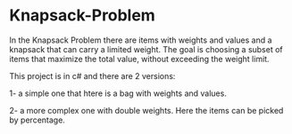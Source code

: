 # Knapsack-Problem
In the Knapsack Problem there are items with weights and values and a knapsack that can carry a limited weight. The goal is choosing a subset of items that maximize the total value, without exceeding the weight limit.

This project is in c# and there are 2 versions: 

1- a simple one that htere is a bag with weights and values.

2- a more complex one with double weights. Here the items can be picked by percentage.
